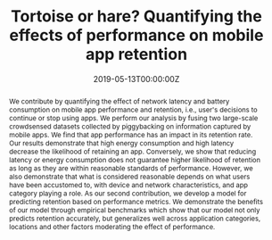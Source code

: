 ---
title: 'Tortoise or hare? Quantifying the effects of performance on mobile app retention'

# Authors
# If you created a profile for a user (e.g. the default `admin` user), write the username (folder name) here
# and it will be replaced with their full name and linked to their profile.
authors:
  - admin
  - Huber Flores
  - Eemil Lagerspetz
  - Sasu Tarkoma
  - Pan Hui 
  - Jukka Manner
  - Petteri Nurmi

# Author notes (optional)
#author_notes:
#  - 'Equal contribution'
#  - 'Equal contribution'

date: '2019-05-13T00:00:00Z'
doi: 'https://doi.org/10.1145/3308558.3313428'

# Schedule page publish date (NOT publication's date).
publishDate: '2019-05-13T00:00:00Z'

# Publication type.
# Accepts a single type but formatted as a YAML list (for Hugo requirements).
# Enter a publication type from the CSL standard.
publication_types: ['paper-conference']

# Publication name and optional abbreviated publication name.
publication: In *The World Wide Web Conference*
publication_short: In *The World Wide Web Conference* (pp. 2517-2528)

abstract: We contribute by quantifying the effect of network latency and battery consumption on mobile app performance and retention, i.e., user's decisions to continue or stop using apps. We perform our analysis by fusing two large-scale crowdsensed datasets collected by piggybacking on information captured by mobile apps. We find that app performance has an impact in its retention rate. Our results demonstrate that high energy consumption and high latency decrease the likelihood of retaining an app. Conversely, we show that reducing latency or energy consumption does not guarantee higher likelihood of retention as long as they are within reasonable standards of performance. However, we also demonstrate that what is considered reasonable depends on what users have been accustomed to, with device and network characteristics, and app category playing a role. As our second contribution, we develop a model for predicting retention based on performance metrics. We demonstrate the benefits of our model through empirical benchmarks which show that our model not only predicts retention accurately, but generalizes well across application categories, locations and other factors moderating the effect of performance.

# Summary. An optional shortened abstract.
summary: "..."
tags: []

# Display this page in the Featured widget?
featured: false

# Custom links (uncomment lines below)
# links:
# - name: Custom Link
#   url: http://example.org

url_pdf: 'https://helda.helsinki.fi/bitstreams/cb943aa4-3bb9-4b02-83df-925953666dec/download'
#url_code: 'https://github.com/wowchemy/wowchemy-hugo-themes'
#url_dataset: 'https://github.com/wowchemy/wowchemy-hugo-themes'
#url_poster: ''
#url_project: ''
#url_slides: ''
#url_source: 'https://github.com/wowchemy/wowchemy-hugo-themes'
#url_video: 'https://youtube.com'

# Featured image
# To use, add an image named `featured.jpg/png` to your page's folder.
#image:
#  caption: 'Image credit: [**Unsplash**](https://unsplash.com/photos/pLCdAaMFLTE)'
#  focal_point: ''
#  preview_only: false
# to add figure add a figure with the name: featured.jpg

# Associated Projects (optional).
#   Associate this publication with one or more of your projects.
#   Simply enter your project's folder or file name without extension.
#   E.g. `internal-project` references `content/project/internal-project/index.md`.
#   Otherwise, set `projects: []`.
#projects:
#  - example

# Slides (optional).
#   Associate this publication with Markdown slides.
#   Simply enter your slide deck's filename without extension.
#   E.g. `slides: "example"` references `content/slides/example/index.md`.
#   Otherwise, set `slides: ""`.
#slides: example


#{{% callout note %}}
#Click the _Cite_ button above to demo the feature to enable visitors to import publication metadata into their reference management software.
#{{% /callout %}}

#{{% callout note %}}
#Create your slides in Markdown - click the _Slides_ button to check out the example.
#{{% /callout %}}

#Add the publication's **full text** or **supplementary notes** here. You can use rich formatting such as including [code, math, and images](https://wowchemy.com/docs/content/writing-markdown-latex/).
---